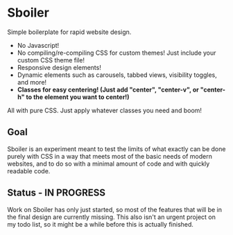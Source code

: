 # Sboiler
Simple boilerplate for rapid website design. 

- No Javascript!
- No compiling/re-compiling CSS for custom themes! Just include your custom CSS theme file!
- Responsive design elements!
- Dynamic elements such as carousels, tabbed views, visibility toggles, and more!
- **Classes for easy centering! (Just add "center", "center-v", or "center-h" to the element you want to center!)**

All with pure CSS. Just apply whatever classes you need and boom!

## Goal
Sboiler is an experiment meant to test the limits of what exactly can be done purely with CSS in a way that meets most of the basic needs of modern websites, and to do so with a minimal amount of code and with quickly readable code.

## Status - IN PROGRESS
Work on Sboiler has only just started, so most of the features that will be in the final design are currently missing. This also isn't an urgent project on my todo list, so it might be a while before this is actually finished.
